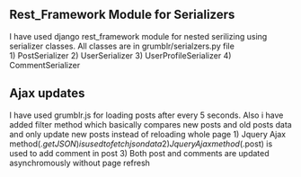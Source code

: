 Rest_Framework Module for Serializers
-------------------------------------------------------------------------------------------

I have used django rest_framework module for nested serilizing using serializer classes. All classes are in grumblr/serialzers.py file  
	1) PostSerializer
	2) UserSerializer
	3) UserProfileSerializer
	4) CommentSerializer

Ajax updates 
-------------------------------------------------------------------------------------------

I have used grumblr.js for loading posts after every 5 seconds. Also i have added filter method which basically compares new posts and old posts data and only update new posts instead of reloading whole page
	1) Jquery Ajax method($.getJSON) is used to fetch json data 
	2) Jquery Ajax method($.post) is used to add comment in post
	3) Both post and comments are updated asynchromously without page refresh


<template> element for reusable client template
-------------------------------------------------------------------------------------------

I have used "post_template.html" template which is used by grumblr.js to dynamically load content from json data
	1) reusable template element makes it easy to maintain 
	2) post_template is used in muliple pages (profile, friendstream, global stream) for all posts	

	
AJAX data loading
-------------------------------------------------------------------------------------------

I am using grumblr.js to load json data after every 5 seconds. 
	1) "get_stream_json" function in grumblr.js stores previous loaded data and checks difference between new data and old data using "filter" mehtod in grumblr.js
	2) Based on difference, if there are any changes to old data, it will add only posts or updated posts since last request instead of entire page reload	


